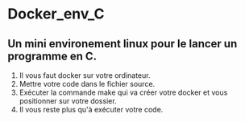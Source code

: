 # Docker_env_C

## Un mini environement linux pour le lancer un programme en C. 
1. Il vous faut docker sur votre ordinateur.
2. Mettre votre code dans le fichier source.
3. Exécuter la commande make qui va créer votre docker et vous positionner sur votre dossier.
4. Il vous reste plus qu'à exécuter votre code.

